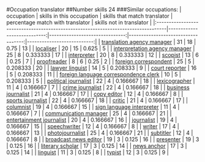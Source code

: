 #Occupation translator
##Number skills 24
###Similar occupations:
| occupation                                                                        |   skills in this occupation |   skills that match translator |   percentage match with translator |   skills not in translator |
|:----------------------------------------------------------------------------------|----------------------------:|-------------------------------:|-----------------------------------:|---------------------------:|
| [translation agency manager](translation_agency_manager.md)                       |                          31 |                             18 |                           0.75     |                         13 |
| [localiser](localiser.md)                                                         |                          20 |                             15 |                           0.625    |                          5 |
| [interpretation agency manager](interpretation_agency_manager.md)                 |                          25 |                              8 |                           0.333333 |                         17 |
| [interpreter](interpreter.md)                                                     |                          20 |                              8 |                           0.333333 |                         12 |
| [scopist](scopist.md)                                                             |                          13 |                              6 |                           0.25     |                          7 |
| [proofreader](proofreader.md)                                                     |                           8 |                              6 |                           0.25     |                          2 |
| [foreign correspondent](foreign_correspondent.md)                                 |                          25 |                              5 |                           0.208333 |                         20 |
| [lawyer linguist](lawyer_linguist.md)                                             |                          14 |                              5 |                           0.208333 |                          9 |
| [court reporter](court_reporter.md)                                               |                          16 |                              5 |                           0.208333 |                         11 |
| [foreign language correspondence clerk](foreign_language_correspondence_clerk.md) |                          10 |                              5 |                           0.208333 |                          5 |
| [political journalist](political_journalist.md)                                   |                          22 |                              4 |                           0.166667 |                         18 |
| [lexicographer](lexicographer.md)                                                 |                          11 |                              4 |                           0.166667 |                          7 |
| [crime journalist](crime_journalist.md)                                           |                          22 |                              4 |                           0.166667 |                         18 |
| [business journalist](business_journalist.md)                                     |                          21 |                              4 |                           0.166667 |                         17 |
| [copy editor](copy_editor.md)                                                     |                          12 |                              4 |                           0.166667 |                          8 |
| [sports journalist](sports_journalist.md)                                         |                          22 |                              4 |                           0.166667 |                         18 |
| [critic](critic.md)                                                               |                          21 |                              4 |                           0.166667 |                         17 |
| [columnist](columnist.md)                                                         |                          19 |                              4 |                           0.166667 |                         15 |
| [sign language interpreter](sign_language_interpreter.md)                         |                          11 |                              4 |                           0.166667 |                          7 |
| [communication manager](communication_manager.md)                                 |                          25 |                              4 |                           0.166667 |                         21 |
| [entertainment journalist](entertainment_journalist.md)                           |                          20 |                              4 |                           0.166667 |                         16 |
| [journalist](journalist.md)                                                       |                          19 |                              4 |                           0.166667 |                         15 |
| [speechwriter](speechwriter.md)                                                   |                          12 |                              4 |                           0.166667 |                          8 |
| [writer](writer.md)                                                               |                          17 |                              4 |                           0.166667 |                         13 |
| [photojournalist](photojournalist.md)                                             |                          25 |                              4 |                           0.166667 |                         21 |
| [subtitler](subtitler.md)                                                         |                          12 |                              4 |                           0.166667 |                          8 |
| [broadcast news editor](broadcast_news_editor.md)                                 |                          19 |                              3 |                           0.125    |                         16 |
| [presenter](presenter.md)                                                         |                          19 |                              3 |                           0.125    |                         16 |
| [literary scholar](literary_scholar.md)                                           |                          17 |                              3 |                           0.125    |                         14 |
| [news anchor](news_anchor.md)                                                     |                          17 |                              3 |                           0.125    |                         14 |
| [linguist](linguist.md)                                                           |                          11 |                              3 |                           0.125    |                          8 |
| [typist](typist.md)                                                               |                          12 |                              3 |                           0.125    |                          9 |
